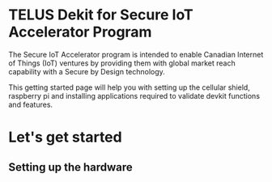 # TELUS Dekit for Secure IoT Accelerator Program

The Secure IoT Accelerator program is intended to enable Canadian Internet of Things (IoT) ventures by providing them with global market reach capability with a Secure by Design technology.

This getting started page will help you with setting up the cellular shield, raspberry pi and installing applications required to validate devkit functions and features.

# Let's get started

## Setting up the hardware

